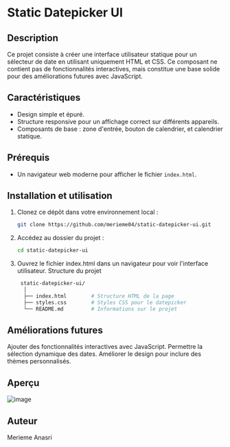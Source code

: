 # Static Datepicker UI

## Description
Ce projet consiste à créer une interface utilisateur statique pour un sélecteur de date en utilisant uniquement HTML et CSS. Ce composant ne contient pas de fonctionnalités interactives, mais constitue une base solide pour des améliorations futures avec JavaScript.

## Caractéristiques
- Design simple et épuré.
- Structure responsive pour un affichage correct sur différents appareils.
- Composants de base : zone d'entrée, bouton de calendrier, et calendrier statique.

## Prérequis
- Un navigateur web moderne pour afficher le fichier `index.html`.

## Installation et utilisation
1. Clonez ce dépôt dans votre environnement local :
   ```bash
   git clone https://github.com/merieme04/static-datepicker-ui.git
   ```
2. Accédez au dossier du projet :
   ```bash
   cd static-datepicker-ui
   ```
3. Ouvrez le fichier index.html dans un navigateur pour voir l'interface utilisateur.
Structure du projet
   ```bash
    static-datepicker-ui/
     │
     ├── index.html        # Structure HTML de la page
     ├── styles.css        # Styles CSS pour le datepicker
     └── README.md         # Informations sur le projet
   ```
## Améliorations futures
Ajouter des fonctionnalités interactives avec JavaScript.
Permettre la sélection dynamique des dates.
Améliorer le design pour inclure des thèmes personnalisés.

## Aperçu
![image](https://github.com/user-attachments/assets/d12e519f-f3e7-49e9-bb95-913395c1bdae)

## Auteur
Merieme Anasri

